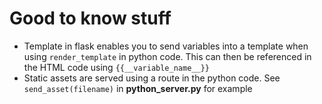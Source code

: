 # Good to know stuff
- Template in flask enables you to send variables into a template when using `render_template` in python code. This can then be referenced in the HTML code using `{{__variable_name__}}`
- Static assets are served using a route in the python code. See `send_asset(filename)` in __python_server.py__ for example